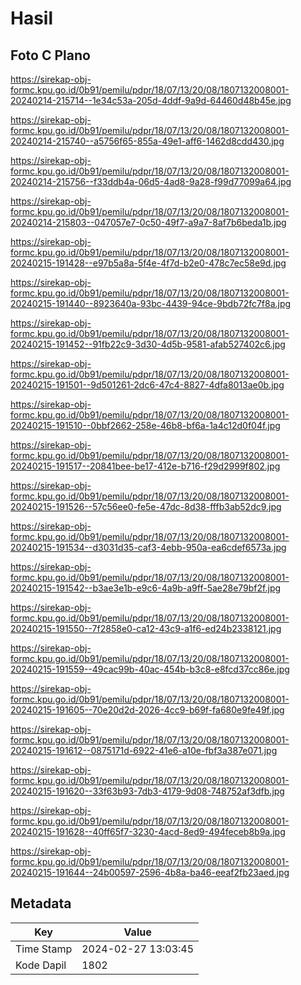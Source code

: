 # Hasil

## Foto C Plano

https://sirekap-obj-formc.kpu.go.id/0b91/pemilu/pdpr/18/07/13/20/08/1807132008001-20240214-215714--1e34c53a-205d-4ddf-9a9d-64460d48b45e.jpg

https://sirekap-obj-formc.kpu.go.id/0b91/pemilu/pdpr/18/07/13/20/08/1807132008001-20240214-215740--a5756f65-855a-49e1-aff6-1462d8cdd430.jpg

https://sirekap-obj-formc.kpu.go.id/0b91/pemilu/pdpr/18/07/13/20/08/1807132008001-20240214-215756--f33ddb4a-06d5-4ad8-9a28-f99d77099a64.jpg

https://sirekap-obj-formc.kpu.go.id/0b91/pemilu/pdpr/18/07/13/20/08/1807132008001-20240214-215803--047057e7-0c50-49f7-a9a7-8af7b6beda1b.jpg

https://sirekap-obj-formc.kpu.go.id/0b91/pemilu/pdpr/18/07/13/20/08/1807132008001-20240215-191428--e97b5a8a-5f4e-4f7d-b2e0-478c7ec58e9d.jpg

https://sirekap-obj-formc.kpu.go.id/0b91/pemilu/pdpr/18/07/13/20/08/1807132008001-20240215-191440--8923640a-93bc-4439-94ce-9bdb72fc7f8a.jpg

https://sirekap-obj-formc.kpu.go.id/0b91/pemilu/pdpr/18/07/13/20/08/1807132008001-20240215-191452--91fb22c9-3d30-4d5b-9581-afab527402c6.jpg

https://sirekap-obj-formc.kpu.go.id/0b91/pemilu/pdpr/18/07/13/20/08/1807132008001-20240215-191501--9d501261-2dc6-47c4-8827-4dfa8013ae0b.jpg

https://sirekap-obj-formc.kpu.go.id/0b91/pemilu/pdpr/18/07/13/20/08/1807132008001-20240215-191510--0bbf2662-258e-46b8-bf6a-1a4c12d0f04f.jpg

https://sirekap-obj-formc.kpu.go.id/0b91/pemilu/pdpr/18/07/13/20/08/1807132008001-20240215-191517--20841bee-be17-412e-b716-f29d2999f802.jpg

https://sirekap-obj-formc.kpu.go.id/0b91/pemilu/pdpr/18/07/13/20/08/1807132008001-20240215-191526--57c56ee0-fe5e-47dc-8d38-fffb3ab52dc9.jpg

https://sirekap-obj-formc.kpu.go.id/0b91/pemilu/pdpr/18/07/13/20/08/1807132008001-20240215-191534--d3031d35-caf3-4ebb-950a-ea6cdef6573a.jpg

https://sirekap-obj-formc.kpu.go.id/0b91/pemilu/pdpr/18/07/13/20/08/1807132008001-20240215-191542--b3ae3e1b-e9c6-4a9b-a9ff-5ae28e79bf2f.jpg

https://sirekap-obj-formc.kpu.go.id/0b91/pemilu/pdpr/18/07/13/20/08/1807132008001-20240215-191550--7f2858e0-ca12-43c9-a1f6-ed24b2338121.jpg

https://sirekap-obj-formc.kpu.go.id/0b91/pemilu/pdpr/18/07/13/20/08/1807132008001-20240215-191559--49cac99b-40ac-454b-b3c8-e8fcd37cc86e.jpg

https://sirekap-obj-formc.kpu.go.id/0b91/pemilu/pdpr/18/07/13/20/08/1807132008001-20240215-191605--70e20d2d-2026-4cc9-b69f-fa680e9fe49f.jpg

https://sirekap-obj-formc.kpu.go.id/0b91/pemilu/pdpr/18/07/13/20/08/1807132008001-20240215-191612--0875171d-6922-41e6-a10e-fbf3a387e071.jpg

https://sirekap-obj-formc.kpu.go.id/0b91/pemilu/pdpr/18/07/13/20/08/1807132008001-20240215-191620--33f63b93-7db3-4179-9d08-748752af3dfb.jpg

https://sirekap-obj-formc.kpu.go.id/0b91/pemilu/pdpr/18/07/13/20/08/1807132008001-20240215-191628--40ff65f7-3230-4acd-8ed9-494feceb8b9a.jpg

https://sirekap-obj-formc.kpu.go.id/0b91/pemilu/pdpr/18/07/13/20/08/1807132008001-20240215-191644--24b00597-2596-4b8a-ba46-eeaf2fb23aed.jpg


## Metadata

| Key        | Value               |
| ---------- | ------------------- |
| Time Stamp | 2024-02-27 13:03:45 |
| Kode Dapil | 1802                |



